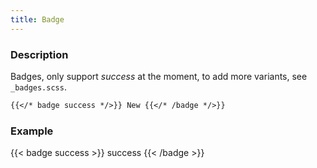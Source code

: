 ```yaml
---
title: Badge
---
```


### Description

Badges, only support *success* at the moment, to add more variants, see `_badges.scss`.

```markdown
{{</* badge success */>}} New {{</* /badge */>}}
```

### Example

{{< badge success >}}
success
{{< /badge >}}

